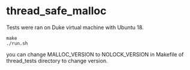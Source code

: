# thread_safe_malloc
Tests were ran on Duke virtual machine with Ubuntu 18.
```
make
./run.sh
```
you can change MALLOC_VERSION to NOLOCK_VERSION in Makefile of thread_tests directory 
to change version.
